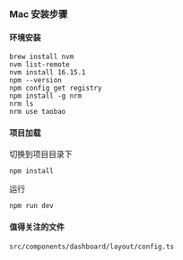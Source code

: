 ### Mac 安装步骤

#### 环境安装

```shell
brew install nvm
nvm list-remote
nvm install 16.15.1
npm --version
npm config get registry
npm install -g nrm
nrm ls
nrm use taobao
```

#### 项目加载

切换到项目目录下

```shell
npm install
```

运行

```shell
npm run dev
```

#### 值得关注的文件

```shell
src/components/dashboard/layout/config.ts
```

